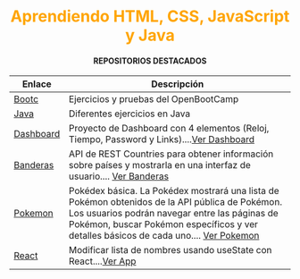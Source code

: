 <h1 align = "center"><font color = "orange">Aprendiendo HTML, CSS, JavaScript y Java</font></h1>


<h4 align = "center">REPOSITORIOS DESTACADOS</h4>

| Enlace        | Descripción                          |
|---------------|--------------------------------------|
| [Bootc](https://github.com/JuanjDes/BootC) | Ejercicios y pruebas del OpenBootCamp |
| [Java](https://github.com/JuanjDes/Solved_exercises) | Diferentes ejercicios en Java |
| [Dashboard](https://github.com/JuanjDes/project-break-dashboard) | Proyecto de Dashboard con 4 elementos (Reloj, Tiempo, Password y Links)....[Ver Dashboard](https://juanjdes.github.io/project-break-dashboard/) |
| [Banderas](https://github.com/JuanjDes/diversion-con-banderas) | API de REST Countries para obtener información sobre países y mostrarla en una interfaz de usuario.... [Ver Banderas](https://juanjdes.github.io/diversion-con-banderas/)|
|[Pokemon](https://github.com/JuanjDes/fetch-async-await) |  Pokédex básica. La Pokédex mostrará una lista de Pokémon obtenidos de la API pública de Pokémon. Los usuarios podrán navegar entre las páginas de Pokémon, buscar Pokémon específicos y ver detalles básicos de cada uno.... [Ver Pokemon](https://juanjdes.github.io/fetch-async-await/)|
|[React](https://github.com/JuanjDes/ejercicio-useState)| Modificar lista de nombres usando useState con React....[Ver App](https://juanjdes.github.io/ejercicio-useState)|
